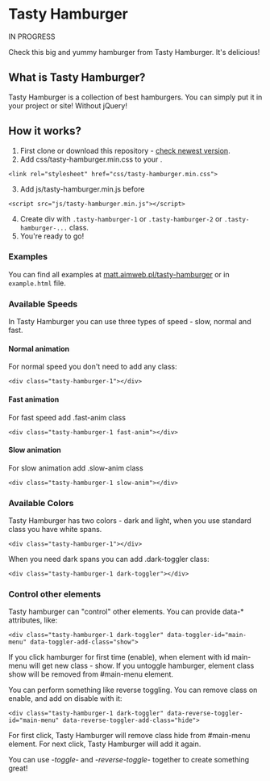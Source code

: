 # Tasty Hamburger

IN PROGRESS

Check this big and yummy hamburger from Tasty Hamburger. It's delicious!

## What is Tasty Hamburger?

Tasty Hamburger is a collection of best hamburgers. You can simply put it in your project or site! Without jQuery!


## How it works?

1. First clone or download this repository - [check newest version](https://github.com/mateuszmikos/tasty-hamburger/releases/).
2. Add css/tasty-hamburger.min.css to your <head>.

`<link rel="stylesheet" href="css/tasty-hamburger.min.css">`

3. Add js/tasty-hamburger.min.js before </body>

`<script src="js/tasty-hamburger.min.js"></script>`

4. Create div with `.tasty-hamburger-1` or `.tasty-hamburger-2` or `.tasty-hamburger-...` class.
5. You're ready to go!



### Examples

You can find all examples at [matt.aimweb.pl/tasty-hamburger](matt.aimweb.pl/tasty-hamburger) or in `example.html` file.

### Available Speeds

In Tasty Hamburger you can use three types of speed - slow, normal and fast.

#### Normal animation

For normal speed you don't need to add any class:

`<div class="tasty-hamburger-1"></div>`

#### Fast animation

For fast speed add .fast-anim class

`<div class="tasty-hamburger-1 fast-anim"></div>`

#### Slow animation

For slow animation add .slow-anim class

`<div class="tasty-hamburger-1 slow-anim"></div>`

### Available Colors

Tasty Hamburger has two colors - dark and light, when you use standard class you have white spans.

`<div class="tasty-hamburger-1"></div>`

When you need dark spans you can add .dark-toggler class:

`<div class="tasty-hamburger-1 dark-toggler"></div>`


### Control other elements

Tasty hamburger can "control" other elements. You can provide data-* attributes, like:

`<div class="tasty-hamburger-1 dark-toggler" data-toggler-id="main-menu" data-toggler-add-class="show">`

If you click hamburger for first time (enable), when element with id main-menu will get new class - show. If you untoggle hamburger, element class show will be removed from #main-menu element.

You can perform something like reverse toggling. You can remove class on enable, and add on disable with it:

`<div class="tasty-hamburger-1 dark-toggler" data-reverse-toggler-id="main-menu" data-reverse-toggler-add-class="hide">`

For first click, Tasty Hamburger will remove class hide from #main-menu element. For next click, Tasty Hamburger will add it again.

You can use *-toggle-* and *-reverse-toggle-* together to create something great!